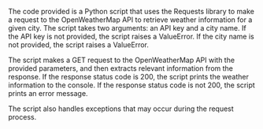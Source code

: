 The code provided is a Python script that uses the Requests library to make a request to the OpenWeatherMap API to retrieve weather information for a given city. The script takes two arguments: an API key and a city name. If the API key is not provided, the script raises a ValueError. If the city name is not provided, the script raises a ValueError.

The script makes a GET request to the OpenWeatherMap API with the provided parameters, and then extracts relevant information from the response. If the response status code is 200, the script prints the weather information to the console. If the response status code is not 200, the script prints an error message.

The script also handles exceptions that may occur during the request process.
